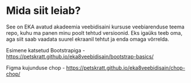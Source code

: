 # Mida siit leiab?

See on EKA avatud akadeemia veebidisaini kursuse veebiarenduse teema repo, kuhu ma panen minu poolt tehtud versioonid. Eks igaüks teeb oma, aga siit saab vaadata suurel ekraanil tehtut ja enda omaga võrrelda.

Esimene katsetud Bootstrapiga - https://petskratt.github.io/eka8veebidisain/bootstrap-basics/

Figma kujunduse chop - https://petskratt.github.io/eka8veebidisain/chop-chop/